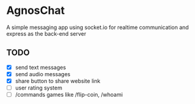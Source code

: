 # AgnosChat
A simple messaging app using socket.io for realtime communication and express as the back-end server

## TODO
- [x] send text messages
- [x] send audio messages
- [x] share button to share website link
- [ ] user rating system
- [ ] /commands games like /flip-coin, /whoami

